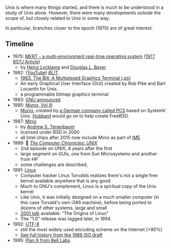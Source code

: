 
Unix is where many things started, and there is much to be understood in a study of Unix alone. However, there were many developments outside the scope of, but closely related to Unix in some way.

In particular, branches closer to the epoch (1970) are of great interest.

## Timeline

* 1975: [MERT - a multi-environment real-time operating system](https://portal.acm.org/citation.cfm?id=806519) ([1977 BSTJ Article](https://www.tuhs.org/Archive/Documentation/Papers/BSTJ/bstj57-6-2049.pdf))
  * by [Heinz Lycklama](https://www.heinzlycklama.com/osta/heinz-lycklama/) and [Douglas L. Bayer](https://dblp.org/pid/81/3206.html)
* 1982: ([YouTube](https://www.youtube.com/watch?v=Pr1XXvSaVUQ)) [_BLIT_](https://techchannel.att.com/playvideo/2012/08/27/AT&T-Archives-BLIT-UNIX-GUI).
  * [1983, The Blit: A Multiplexed Graphics Terminal (.ps)](https://9p.io/cm/cs/doc/83/mpx.ps.gz)
  * An early Graphical User Interface (GUI) created by Rob Pike and Bart Locanthi for Unix.
  * a programmable bitmap graphics terminal
* 1983: [GNU announced](https://www.gnu.org/gnu/initial-announcement.en.html)
* 1985: [Munix, Vol III](https://archive.org/details/h42_PCS_MUNIX_Volume_III/mode/2up)
  * [Munix](https://de.wikipedia.org/wiki/MUNIX), created by [a German company called PCS](https://en.wikipedia.org/wiki/Periphere_Computer_Systeme) based on SystemV Unix. [Hubbard](https://en.wikipedia.org/wiki/Jordan_Hubbard) would go on to help create FreeBSD.
* 1987: [Minix](https://en.wikipedia.org/wiki/Minix)
  * by [Andrew S. Tenenbaum](https://www.cs.vu.nl/~ast/)
  * licensed under BSD in 2000
  * all Intel chips after 2015 now include Minix as part of [IME](https://en.wikipedia.org/wiki/Intel_Management_Engine)
* 1989: 📼 [_The Computer Chronicles: UNIX_](https://archive.org/details/unix_2)
  * 2nd episode on UNIX, 4 years after the first
  * large segment on GUIs, one from Sun Microsystems and another from HP
  * some challenges are described,
* 1991: [Linux](https://www.kernel.org/)
  * Computer hacker Linus Torvalds realizes there's not a single free kernel available anywhere that is any good
  * Much to GNU's complement, Linux is a spiritual copy of the Unix kernel
  * Like Unix, it was initially designed on a much smaller computer (in this case Torvald's own i386 machine), before being ported to dozens of other systems, large and small
  * [2001 talk](https://www.youtube.com/watch?v=WVTWCPoUt8w) available: "The Origins of Linux"
  * The "1.0" release was tagged later, in 1994.
* 1992: [UTF-8](http://doc.cat-v.org/bell_labs/utf-8_history)
  * still the most widely used encoding scheme on the Internet (>90%)
  * [See full history from the 1989 ISO draft](https://en.wikipedia.org/wiki/UTF-8#History)
* 1995: [Plan 9 from Bell Labs](./9.md)

<!--

Linus talk was recorded Sept 19, 2001

-->
